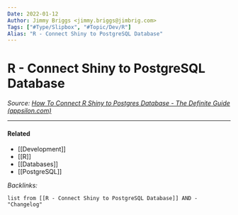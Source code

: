 ```yaml
---
Date: 2022-01-12
Author: Jimmy Briggs <jimmy.briggs@jimbrig.com>
Tags: ["#Type/Slipbox", "#Topic/Dev/R"]
Alias: "R - Connect Shiny to PostgreSQL Database"
---
```


# R - Connect Shiny to PostgreSQL Database

*Source: [How To Connect R Shiny to Postgres Database - The Definite Guide (appsilon.com)](https://appsilon.com/r-shiny-postgres-database/)*

***

#### Related

- [[Development]]
- [[R]]
- [[Databases]]
- [[PostgreSQL]]


*Backlinks:*

```dataview
list from [[R - Connect Shiny to PostgreSQL Database]] AND -"Changelog"
```